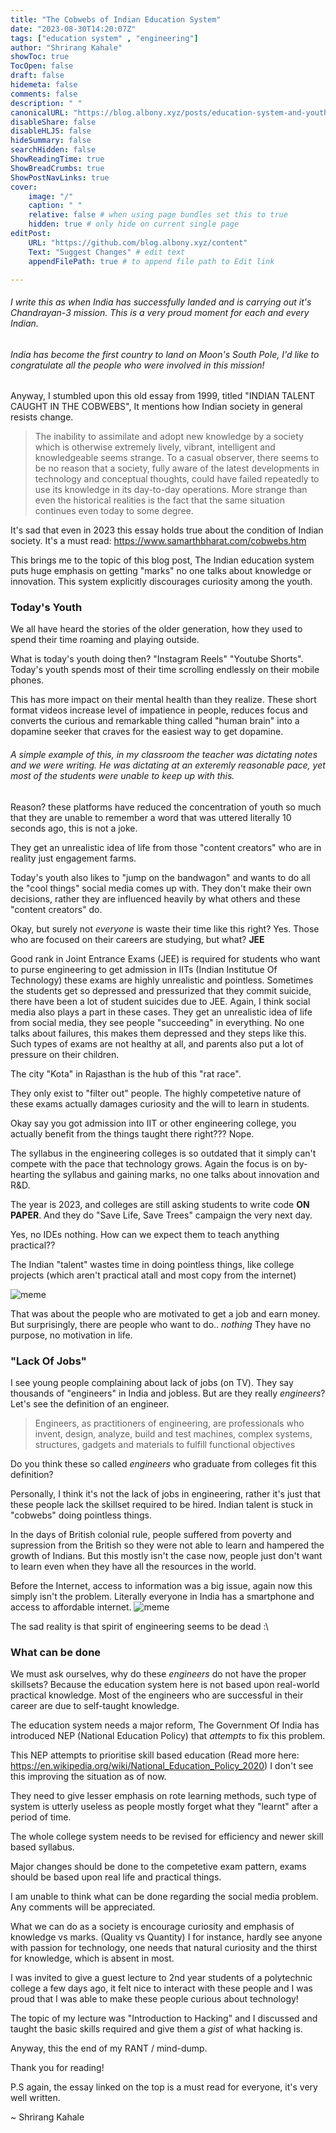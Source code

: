 ```yaml
---
title: "The Cobwebs of Indian Education System"
date: "2023-08-30T14:20:07Z"
tags: ["education system" , "engineering"]
author: "Shrirang Kahale"
showToc: true
TocOpen: false
draft: false
hidemeta: false
comments: false
description: " "
canonicalURL: "https://blog.albony.xyz/posts/education-system-and-youth"
disableShare: false
disableHLJS: false
hideSummary: false
searchHidden: false
ShowReadingTime: true
ShowBreadCrumbs: true
ShowPostNavLinks: true
cover:
    image: "/"
    caption: " "
    relative: false # when using page bundles set this to true
    hidden: true # only hide on current single page
editPost:
    URL: "https://github.com/blog.albony.xyz/content"
    Text: "Suggest Changes" # edit text
    appendFilePath: true # to append file path to Edit link

---
```

###### I write this as when India has successfully landed and is carrying out it's Chandrayan-3 mission. This is a very proud moment for each and every Indian.
###### India has become the first country to land on Moon's South Pole, I'd like to congratulate all the people who were involved in this mission!

Anyway, I stumbled upon this old essay from 1999, titled "INDIAN TALENT CAUGHT IN THE COBWEBS",
It mentions how Indian society in general resists change.

> The inability to assimilate and adopt new knowledge by a society which is otherwise extremely lively, vibrant, intelligent and knowledgeable seems strange. 
> To a casual observer, there seems to be no reason that a society, fully aware of the latest developments in technology and conceptual thoughts, 
> could have failed repeatedly to use its knowledge in its day-to-day operations. 
> More strange than even the historical realities is the fact that the same situation continues even today to some degree.

It's sad that even in 2023 this essay holds true about the condition of Indian society. It's a must read: https://www.samarthbharat.com/cobwebs.htm

This brings me to the topic of this blog post, The Indian education system puts huge emphasis on getting "marks" no one talks about knowledge 
or innovation. This system explicitly discourages curiosity among the youth. 

### Today's Youth

We all have heard the stories of the older generation, how they used to spend their time roaming and playing outside.

What is today's youth doing then? "Instagram Reels" "Youtube Shorts". 
Today's youth spends most of their time scrolling endlessly on their mobile phones. 

This has more impact on their mental health than they realize. These short format videos increase level of impatience in people,
reduces focus and converts the curious and remarkable thing called "human brain" into a dopamine seeker that craves for the easiest way to get dopamine. 

###### A simple example of this, in my classroom the teacher was dictating notes and we were writing. He was dictating at an exteremly reasonable pace, yet most of the students were unable to keep up with this. 

Reason? these platforms have reduced the concentration of youth so much that they are unable to remember a word that 
was uttered literally 10 seconds ago, this is not a joke.

They get an unrealistic idea of life from those "content creators" who are in reality just engagement farms. 

Today's youth also likes to "jump on the bandwagon" and wants to do all the "cool things" social media comes up with. 
They don't make their own decisions, rather they are influenced heavily by what others and these "content creators" do. 


Okay, but surely not *everyone* is waste their time like this right? Yes. 
Those who are focused on their careers are studying, but what? **JEE**

Good rank in Joint Entrance Exams (JEE) is required for students who want to purse engineering to get admission in IITs 
(Indian Institutue Of Technology) these exams are highly unrealistic and pointless. Sometimes the students get so depressed 
and pressurized that they commit suicide, there have been a lot of student suicides due to JEE. Again, I think social media also plays a part in these cases.
They get an unrealistic idea of life from social media, they see people "succeeding" in everything. No one talks about failures, this makes them depressed and they steps like this. 
Such types of exams are not healthy at all, and parents also put a lot of pressure on their children.

The city "Kota" in Rajasthan is the hub of this "rat race".

They only exist to "filter out" people. The highly competetive nature of these exams actually damages curiosity 
and the will to learn in students. 

Okay say you got admission into IIT or other engineering college, you actually benefit from the things taught there right??? 
Nope. 

The syllabus in the engineering colleges is so outdated that it simply can't compete with the pace that technology grows. 
Again the focus is on by-hearting the syllabus and gaining marks, no one talks about innovation and R&D. 

The year is 2023, and colleges are still asking students to write code **ON PAPER**.
And they do "Save Life, Save Trees" campaign the very next day. 

Yes, no IDEs nothing. How can we expect them to teach anything practical?? 

The Indian "talent" wastes time in doing pointless things, like college projects (which aren't practical atall and most copy from the internet)

![meme](/well_trained.jpg)

That was about the people who are motivated to get a job and earn money. 
But surprisingly, there are people who want to do.. *nothing* 
They have no purpose, no motivation in life. 

### "Lack Of Jobs" 

I see young people complaining about lack of jobs (on TV). They say thousands of "engineers" in India and jobless. 
But are they really *engineers*? 
Let's see the definition of an engineer. 

>  Engineers, as practitioners of engineering, are professionals who invent, design, analyze, build and test machines, complex systems, structures, gadgets and materials to fulfill functional objectives

Do you think these so called *engineers* who graduate from colleges fit this definition? 

Personally, I think it's not the lack of jobs in engineering, rather it's just that these people lack the skillset required to be hired. 
Indian talent is stuck in "cobwebs" doing pointless things. 

In the days of British colonial rule, people suffered from poverty and supression from the British so they were not able to learn 
and hampered the growth of Indians. But this mostly isn't the case now, people just don't want to learn even when they have all the resources 
in the world. 

Before the Internet, access to information was a big issue, again now this simply isn't the problem. 
Literally everyone in India has a smartphone and access to affordable internet. 
![meme](/stupid_internet.webp)

The sad reality is that spirit of engineering seems to be dead :\

### What can be done

We must ask ourselves, why do these *engineers* do not have the proper skillsets? Because the education system here is not based 
upon real-world practical knowledge. Most of the engineers who are successful in their career are due to self-taught knowledge. 

The education system needs a major reform, The Government Of India has introduced NEP (National Education Policy) that *attempts* 
to fix this problem.

This NEP attempts to prioritise skill based education (Read more here: https://en.wikipedia.org/wiki/National_Education_Policy_2020) 
I don't see this improving the situation as of now. 

They need to give lesser emphasis on rote learning methods, such type of system is utterly useless as people mostly forget what they "learnt" after a period of time. 

The whole college system needs to be revised for efficiency and newer skill based syllabus.

Major changes should be done to the competetive exam pattern, exams should be based upon real life and practical things.

I am unable to think what can be done regarding the social media problem. Any comments will be appreciated. 

What we can do as a society is encourage curiosity and emphasis of knowledge vs marks. 
(Quality vs Quantity) 
I for instance, hardly see anyone with passion for technology, one needs that natural curiosity and the thirst for knowledge, which is absent in most.

I was invited to give a guest lecture to 2nd year students of a polytechnic college a few days ago, it felt nice to interact with these people 
and I was proud that I was able to make these people curious about technology!

The topic of my lecture was "Introduction to Hacking" and I discussed and taught the basic skills required and give them a *gist* of what hacking is. 

Anyway, this the end of my RANT / mind-dump. 

Thank you for reading! 

P.S again, the essay linked on the top is a must read for everyone, it's very well written.

~ Shrirang Kahale
